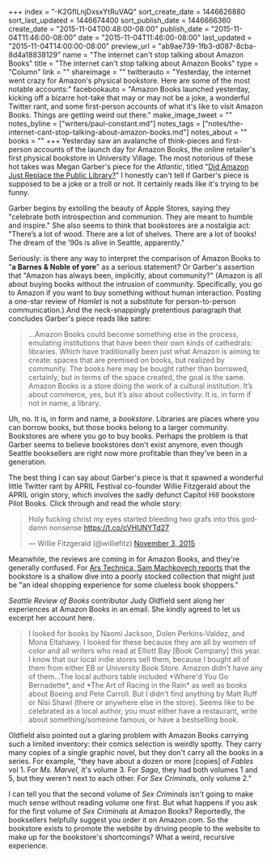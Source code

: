 +++
index = "-K2GflLnjDxsxYtRuVAQ"
sort_create_date = 1446626880
sort_last_updated = 1446674400
sort_publish_date = 1446666360
create_date = "2015-11-04T00:48:00-08:00"
publish_date = "2015-11-04T11:46:00-08:00"
date = "2015-11-04T11:46:00-08:00"
last_updated = "2015-11-04T14:00:00-08:00"
preview_url = "ab9ae739-1fb3-d087-8cba-8d4a18838129"
name = "The internet can't stop talking about Amazon Books"
title = "The internet can't stop talking about Amazon Books"
type = "Column"
link = ""
shareimage = ""
twitterauto = "Yesterday, the internet went crazy for Amazon's physical bookstore. Here are some of the most notable accounts:"
facebookauto = "Amazon Books launched yesterday, kicking off a bizarre hot-take that may or may not be a joke, a wonderful Twitter rant, and  some first-person accounts of what it's like to visit Amazon Books. Things are getting weird out there."
make_image_tweet = ""
notes_byline = ["writers/paul-constant.md"]
notes_tags = ["notes/the-internet-cant-stop-talking-about-amazon-books.md"]
notes_about = ""
books = ""
+++
Yesterday saw an avalanche of think-pieces and first-person accounts of the launch day for Amazon Books, the online retailer's first physical bookstore in University Village. The most notorious of these hot takes was Megan Garber's piece for the *Atlantic*, titled "[Did Amazon Just Replace the Public Library?](http://www.theatlantic.com/entertainment/archive/2015/11/did-amazon-just-replace-the-public-library/413941/)" I honestly can't tell if Garber's piece is supposed to be a joke or a troll or not. It certainly reads like it's trying to be funny.

Garber begins by extolling the beauty of Apple Stores, saying they "celebrate both introspection and communion. They are meant to humble and inspire." She also seems to think that bookstores are a nostalgia act: "There’s a lot of wood. There are a lot of shelves. There are a lot of books! The dream of the ’90s is alive in Seattle, apparently."

Seriously: is there any way to interpret the comparison of Amazon Books to "**a Barnes & Noble of yore**" as a serious statement? Or Garber's assertion that "Amazon has always been, implicitly, about community?" (Amazon is all about buying books without the intrusion of community. Specifically, you go to Amazon if you want to buy something without human interaction. Posting a one-star review of *Hamlet* is not a substitute for person-to-person communication.) And the neck-snappingly pretentious paragraph that concludes Garber's piece reads like satire:

<blockquote>...Amazon Books could become something else in the process, emulating institutions that have been their own kinds of cathedrals: libraries. Which have traditionally been just what Amazon is aiming to create: spaces that are premised on books, but realized by community. The books here may be bought rather than borrowed, certainly, but in terms of the space created, the goal is the same. Amazon Books is a store doing the work of a cultural institution. It’s about commerce, yes, but it’s also about collectivity. It is, in form if not in name, a library.</blockquote>

Uh, no. It is, in form and name, a *bookstore*. Libraries are places where you can borrow books, but those books belong to a larger community. Bookstores are where you go to buy books. Perhaps the problem is that Garber seems to believe bookstores don't exist anymore, even though Seattle booksellers are right now more profitable than they've been in a generation.

The best thing I can say about Garber's piece is that it spawned a wonderful little Twitter rant by APRIL Festival co-founder Willie Fitzgerald about the APRIL origin story, which involves the sadly defunct Capitol Hill bookstore Pilot Books. Click through and read the whole story:

<blockquote class="twitter-tweet" data-cards="hidden" lang="en"><p lang="en" dir="ltr">Holy fucking christ my eyes started bleeding two grafs into this goddamn nonsense&#10;&#10;<a href="https://t.co/cVHUNYTd27">https://t.co/cVHUNYTd27</a></p>&mdash; Willie Fitzgerald (@williefitz) <a href="https://twitter.com/williefitz/status/661645522713767936">November 3, 2015</a></blockquote>

Meanwhile, the reviews are coming in for Amazon Books, and they're generally confused. For [Ars Technica, Sam Machkovech reports](http://arstechnica.com/business/2015/11/amazons-first-brick-and-mortar-store-one-big-ad-for-the-amazon-app/) that the bookstore is a shallow dive into a poorly stocked collection that might just be "an ideal shopping experience for some clueless book shoppers."

*Seattle Review of Books* contributor Judy Oldfield sent along her experiences at Amazon Books in an email. She kindly agreed to let us excerpt her account here.

<blockquote>I looked for books by Naomi Jackson, Dolen Perkins-Valdez, and Mona Eltahawy. I looked for these because they are all by women of color and all writers who read at Elliott Bay [Book Company] this year. I know that our local indie stores sell them, because I bought all of them from either EB or University Book Store. Amazon didn't have any of them...The local authors table included *Where'd You Go Bernadette*, and *The Art of Racing in the Rain* as well as books about Boeing and Pete Carroll. But I didn't find anything by Matt Ruff or Nisi Shawl (there or anywhere else in the store). Seems like to be celebrated as a local author, you must either have a restaurant, write about something/someone famous, or have a bestselling book.</blockquote>

Oldfield also pointed out a glaring problem with Amazon Books carrying such a limited inventory: their comics selection is weirdly spotty. They carry many copies of a single graphic novel, but they don't carry all the books in a series. For example, "they have about a dozen or more [copies] of *Fables* vol 1. For *Ms. Marvel*, it's volume 3. For *Saga*, they had both volumes 1 and 5, but they weren't next to each other. For *Sex Criminals*, only volume 2."

I can tell you that the second volume of *Sex Criminals* isn't going to make much sense without reading volume one first. But what happens if you ask for the first volume of *Sex Criminals* at Amazon Books? Reportedly, the booksellers helpfully suggest you order it on Amazon.com. So the bookstore exists to promote the website by driving people to the website to make up for the bookstore's shortcomings? What a weird, recursive experience. 